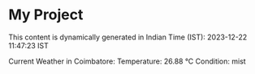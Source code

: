 # My Project

This content is dynamically generated in Indian Time (IST): 2023-12-22 11:47:23 IST


Current Weather in Coimbatore:
Temperature: 26.88 °C
Condition: mist
